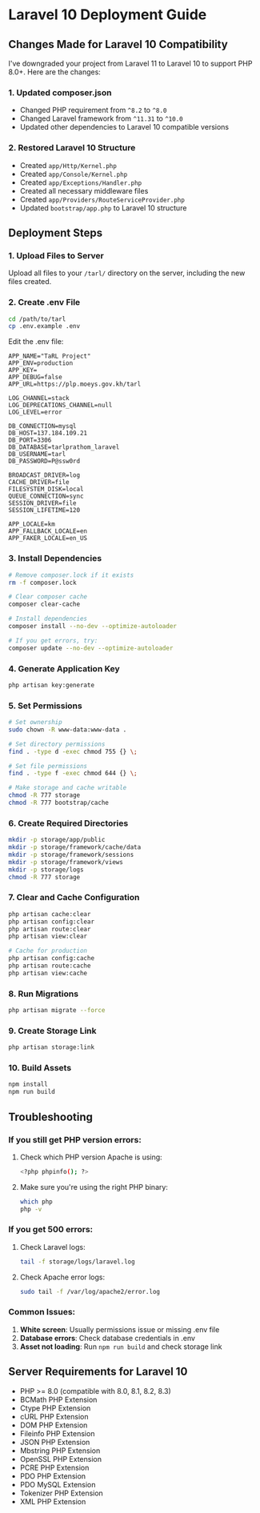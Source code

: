 # Laravel 10 Deployment Guide

## Changes Made for Laravel 10 Compatibility

I've downgraded your project from Laravel 11 to Laravel 10 to support PHP 8.0+. Here are the changes:

### 1. Updated composer.json
- Changed PHP requirement from `^8.2` to `^8.0`
- Changed Laravel framework from `^11.31` to `^10.0`
- Updated other dependencies to Laravel 10 compatible versions

### 2. Restored Laravel 10 Structure
- Created `app/Http/Kernel.php`
- Created `app/Console/Kernel.php`
- Created `app/Exceptions/Handler.php`
- Created all necessary middleware files
- Created `app/Providers/RouteServiceProvider.php`
- Updated `bootstrap/app.php` to Laravel 10 structure

## Deployment Steps

### 1. Upload Files to Server
Upload all files to your `/tarl/` directory on the server, including the new files created.

### 2. Create .env File
```bash
cd /path/to/tarl
cp .env.example .env
```

Edit the .env file:
```env
APP_NAME="TaRL Project"
APP_ENV=production
APP_KEY=
APP_DEBUG=false
APP_URL=https://plp.moeys.gov.kh/tarl

LOG_CHANNEL=stack
LOG_DEPRECATIONS_CHANNEL=null
LOG_LEVEL=error

DB_CONNECTION=mysql
DB_HOST=137.184.109.21
DB_PORT=3306
DB_DATABASE=tarlprathom_laravel
DB_USERNAME=tarl
DB_PASSWORD=P@ssw0rd

BROADCAST_DRIVER=log
CACHE_DRIVER=file
FILESYSTEM_DISK=local
QUEUE_CONNECTION=sync
SESSION_DRIVER=file
SESSION_LIFETIME=120

APP_LOCALE=km
APP_FALLBACK_LOCALE=en
APP_FAKER_LOCALE=en_US
```

### 3. Install Dependencies
```bash
# Remove composer.lock if it exists
rm -f composer.lock

# Clear composer cache
composer clear-cache

# Install dependencies
composer install --no-dev --optimize-autoloader

# If you get errors, try:
composer update --no-dev --optimize-autoloader
```

### 4. Generate Application Key
```bash
php artisan key:generate
```

### 5. Set Permissions
```bash
# Set ownership
sudo chown -R www-data:www-data .

# Set directory permissions
find . -type d -exec chmod 755 {} \;

# Set file permissions
find . -type f -exec chmod 644 {} \;

# Make storage and cache writable
chmod -R 777 storage
chmod -R 777 bootstrap/cache
```

### 6. Create Required Directories
```bash
mkdir -p storage/app/public
mkdir -p storage/framework/cache/data
mkdir -p storage/framework/sessions
mkdir -p storage/framework/views
mkdir -p storage/logs
chmod -R 777 storage
```

### 7. Clear and Cache Configuration
```bash
php artisan cache:clear
php artisan config:clear
php artisan route:clear
php artisan view:clear

# Cache for production
php artisan config:cache
php artisan route:cache
php artisan view:cache
```

### 8. Run Migrations
```bash
php artisan migrate --force
```

### 9. Create Storage Link
```bash
php artisan storage:link
```

### 10. Build Assets
```bash
npm install
npm run build
```

## Troubleshooting

### If you still get PHP version errors:
1. Check which PHP version Apache is using:
   ```bash
   <?php phpinfo(); ?>
   ```

2. Make sure you're using the right PHP binary:
   ```bash
   which php
   php -v
   ```

### If you get 500 errors:
1. Check Laravel logs:
   ```bash
   tail -f storage/logs/laravel.log
   ```

2. Check Apache error logs:
   ```bash
   sudo tail -f /var/log/apache2/error.log
   ```

### Common Issues:
1. **White screen**: Usually permissions issue or missing .env file
2. **Database errors**: Check database credentials in .env
3. **Asset not loading**: Run `npm run build` and check storage link

## Server Requirements for Laravel 10

- PHP >= 8.0 (compatible with 8.0, 8.1, 8.2, 8.3)
- BCMath PHP Extension
- Ctype PHP Extension
- cURL PHP Extension
- DOM PHP Extension
- Fileinfo PHP Extension
- JSON PHP Extension
- Mbstring PHP Extension
- OpenSSL PHP Extension
- PCRE PHP Extension
- PDO PHP Extension
- PDO MySQL Extension
- Tokenizer PHP Extension
- XML PHP Extension